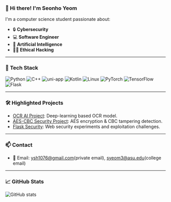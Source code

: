 ### 👋 Hi there! I'm Seonho Yeom  

I'm a computer science student passionate about:
- 🔒 **Cybersecurity**
- 💻 **Software Engineer**
- 🧠 **Artificial Intelligence**
- 🕵️‍♂️ **Ethical Hacking**

---

### 🔧 **Tech Stack**
![Python](https://img.shields.io/badge/Python-3776AB?style=flat&logo=python&logoColor=white)
![C++](https://img.shields.io/badge/C++-00599C?style=flat&logo=cplusplus&logoColor=white)
![uni-app](https://img.shields.io/badge/uni--app-2DCB70?style=flat&logo=uni-app&logoColor=white)
![Kotlin](https://img.shields.io/badge/Kotlin-7F52FF?style=flat&logo=kotlin&logoColor=white)
![Linux](https://img.shields.io/badge/Linux-FCC624?style=flat&logo=linux&logoColor=black)
![PyTorch](https://img.shields.io/badge/PyTorch-EE4C2C?style=flat&logo=pytorch&logoColor=white)
![TensorFlow](https://img.shields.io/badge/TensorFlow-FF6F00?style=flat&logo=tensorflow&logoColor=white)
![Flask](https://img.shields.io/badge/Flask-000000?style=flat&logo=flask&logoColor=white)

---

### 🛠 **Highlighted Projects**
- [OCR AI Project](#): Deep-learning based OCR model.
- [AES-CBC Security Project](#): AES encryption & CBC tampering detection.
- [Flask Security](#): Web security experiments and exploitation challenges.

---

### 📫 **Contact**
- 📧 Email: ysh1076@gmail.com(private email), syeom3@asu.edu(college email)

---

### 📈 **GitHub Stats**
![GitHub stats](https://github-readme-stats.vercel.app/api?username=shyeom01&show_icons=true&theme=tokyonight)


